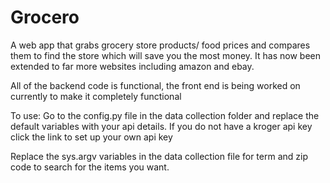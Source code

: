 # Grocero
A web app that grabs grocery store products/ food prices and compares them to find the store which will save you the most money. It has now been extended to far more websites including amazon and ebay.

All of the backend code is functional, the front end is being worked on currently to make it completely functional

To use:
Go to the config.py file in the data collection folder and replace the default variables with your api details. If you do not have a kroger api key click the link to set up your own api key

Replace the sys.argv variables in the data collection file for term and zip code to search for the items you want.
